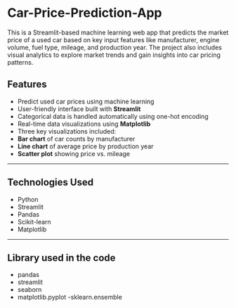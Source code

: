 # Car-Price-Prediction-App
 This is a Streamlit-based machine learning web app that predicts the market price of a used car based on key input features like manufacturer, engine volume, fuel type, mileage, and production year. The project also includes visual analytics to explore market trends and gain insights into car pricing patterns.

##  Features

-  Predict used car prices using machine learning
-  User-friendly interface built with **Streamlit**
-  Categorical data is handled automatically using one-hot encoding
-  Real-time data visualizations using **Matplotlib**  
-  Three key visualizations included:
  - **Bar chart** of car counts by manufacturer
  - **Line chart** of average price by production year
  - **Scatter plot** showing price vs. mileage

---

##  Technologies Used

- Python
- Streamlit
- Pandas
- Scikit-learn
- Matplotlib

---

## Library used in the code
- pandas
- streamlit
- seaborn
- matplotlib.pyplot
-sklearn.ensemble

